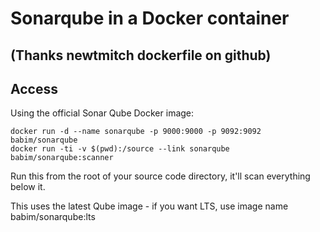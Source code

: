 # Sonarqube in a Docker container
## (Thanks newtmitch dockerfile on github)

## Access
Using the official Sonar Qube Docker image:

```
docker run -d --name sonarqube -p 9000:9000 -p 9092:9092 babim/sonarqube
docker run -ti -v $(pwd):/source --link sonarqube babim/sonarqube:scanner
```

Run this from the root of your source code directory, it'll scan everything below it.

This uses the latest Qube image - if you want LTS, use image name babim/sonarqube:lts
